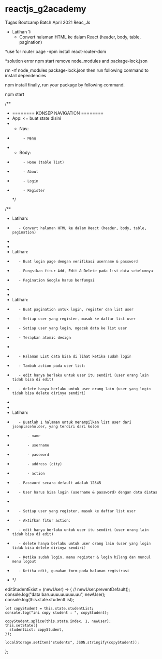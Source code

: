 # reactjs_g2academy

Tugas Bootcamp Batch April 2021 Reac_Js

- Latihan 1:
  - Convert halaman HTML ke dalam React (header, body, table, pagination)

\*use for router page
-npm install react-router-dom

\*solution error npm start
remove node_modules and package-lock.json

rm -rf node_modules package-lock.json
then run following command to install dependencies

npm install
finally, run your package by following command.

npm start

/\*\*

- ======== KONSEP NAVIGATION ========
- App: <= buat state disini
- - Nav:
-          - Menu
- - Body:
-          - Home (table list)
-          - About
-          - Login
-          - Register
  \*/

/\*\*

- Latihan:
-        - Convert halaman HTML ke dalam React (header, body, table, pagination)
-
-
- Latihan:
-        - Buat login page dengan verifikasi username & password
-        - Fungsikan fitur Add, Edit & Delete pada list data sebelumnya
-        - Pagination Google harus berfungsi
-
-
- Latihan:
-        - Buat pagination untuk login, register dan list user
-        - Setiap user yang register, masuk ke daftar list user
-        - Setiap user yang login, ngecek data ke list user
-        - Terapkan atomic design
-
-        - Halaman List data bisa di lihat ketika sudah login
-        - Tambah action pada user list:
-        - edit hanya berlaku untuk user itu sendiri (user orang lain tidak bisa di edit)
-        - delete hanya berlaku untuk user orang lain (user yang login tidak bisa delete dirinya sendiri)
-
-
- Latihan:
-        - Buatlah 1 halaman untuk menampilkan list user dari jsonplaceholder, yang terdiri dari kolom
-            - name
-            - username
-            - password
-            - address (city)
-            - action
-        - Password secara default adalah 12345
-        - User harus bisa login (username & password) dengan data diatas
-
-        - Setiap user yang register, masuk ke daftar list user
-        - Aktifkan fitur action:
-        - edit hanya berlaku untuk user itu sendiri (user orang lain tidak bisa di edit)
-        - delete hanya berlaku untuk user orang lain (user yang login tidak bisa delete dirinya sendiri)
-        - Ketika sudah login, menu register & login hilang dan muncul menu logout
-        - Ketika edit, gunakan form pada halaman registrasi
- \*/

editStudentExist = (newUser) => {
// newUser.preventDefault();
console.log("data baruuuuuuuuuuuuu", newUser);
console.log(this.state.studentList);

    let copyStudent = this.state.studentList;
    console.log("ini copy student : ", copyStudent);

    copyStudent.splice(this.state.index, 1, newUser);
    this.setState({
      studentList: copyStudent,
    });

    localStorage.setItem("students", JSON.stringify(copyStudent));

};
